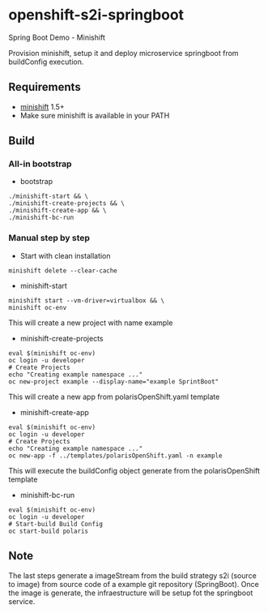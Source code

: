 # openshift-s2i-springboot
Spring Boot Demo - Minishift

Provision minishift, setup it and deploy microservice springboot 
from buildConfig execution.

## Requirements
- [minishift](https://docs.openshift.org/latest/minishift/getting-started/installing.html) 1.5+
- Make sure minishift is available in your PATH

## Build

### All-in bootstrap
* bootstrap
```
./minishift-start && \
./minishift-create-projects && \
./minishift-create-app && \
./minishift-bc-run
```

### Manual step by step
* Start with clean installation
```
minishift delete --clear-cache
```
* minishift-start
```
minishift start --vm-driver=virtualbox && \
minishift oc-env
```
This will create a new project with name example
* minishift-create-projects
```
eval $(minishift oc-env)
oc login -u developer
# Create Projects
echo "Creating example namespace ..."
oc new-project example --display-name="example SprintBoot"
```
This will create a new app from polarisOpenShift.yaml template
*  minishift-create-app
```
eval $(minishift oc-env)
oc login -u developer
# Create Projects
echo "Creating example namespace ..."
oc new-app -f ../templates/polarisOpenShift.yaml -n example
```
This will execute the buildConfig object generate from the polarisOpenShift template
* minishift-bc-run
```
eval $(minishift oc-env)
oc login -u developer
# Start-build Build Config
oc start-build polaris
```
## Note
The last steps generate a imageStream from the build strategy s2i (source to image) from 
source code of a example git repository (SpringBoot). Once the image is generate, 
the infraestructure will be setup fot the springboot service. 